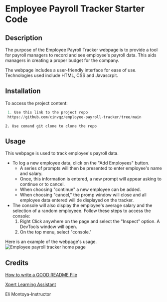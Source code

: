 # Employee Payroll Tracker Starter Code

## Description

The purpose of the Employee Payroll Tracker webpage is to provide a tool for payroll managers to record and see employee's payroll data. This aids managers in creating a proper budget for the company.

The webpage includes a user-friendly interface for ease of use. Technologies used include HTML, CSS and Javascrpit.


## Installation

To access the project content:
   ```python
    1. Use this link to the project repo
    https://github.com/cinvqz/employee-payroll-tracker/tree/main
   ```
    2. Use comand git clone to clone the repo


## Usage

This webpage is used to track employee's payroll data. 
- To log a new employee data, click on the "Add Employees" button.
    - A series of prompts will then be presented to enter employee's name and salary. 
    - Once, this information is entered, a new prompt will appear asking to continue or to cancel. 
    - When choosing "continue" a new employee can be added. 
    - When choosing "cancel," the promp window will close and all employee data entered will de displayed on the tracker. 
- The console will also display the employee's average salary and the selection of a random employeee. Follow these steps to access the console:
    1. Right Click anywhere on the page and select the "Inspect" option. A DevTools window will open. 
    2. On the top menu, select "console."

Here is an example of the webpage's usage.
![Employee payroll tracker home page](<Screenshot 2024-03-13 at 10.21.15 PM.png>)


## Credits

[How to write a GOOD README File](https://www.freecodecamp.org/news/how-to-write-a-good-readme-file/)


[Xpert Learning Assistant](https://bootcampspot.instructure.com/courses/5281/external_tools/313)

Eli Montoya-Instructor

